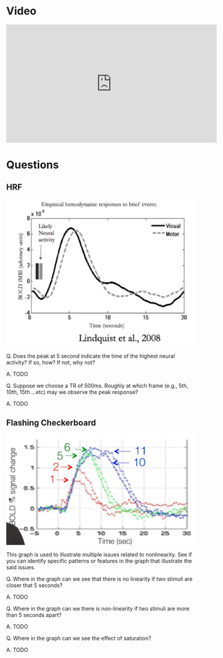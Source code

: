 
# Video

<iframe width="560" height="315" src="https://www.youtube.com/embed/jG2WQpgpnMs" frameborder="0" allow="accelerometer; autoplay; encrypted-media; gyroscope; picture-in-picture" allowfullscreen></iframe>

# Questions

## HRF

![hrf](hrf.png)

Q. Does the peak at 5 second indicate the time of the highest neural activity? If so, how? If not, why not?

A. TODO

Q. Suppose we choose a TR of 500ms. Roughly at which frame (e.g., 5th, 10th, 15th ...etc) may we observe the peak response?

A. TODO

## Flashing Checkerboard

![nonlinearity](nonlinearity.png)

This graph is used to illustrate multiple issues related to nonlinearity. See if you can identify specific patterns or features in the graph that illustrate the said issues.

Q. Where in the graph can we see that there is no linearity if two stimuli are closer that 5 seconds?

A. TODO

Q. Where in the graph can we there is non-linearity if two stimuli are more than 5 seconds apart?

A. TODO

Q. Where in the graph can we see the effect of saturation?

A. TODO

